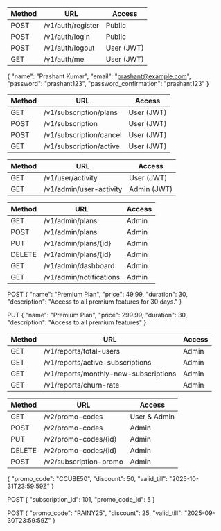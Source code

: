 | Method | URL               | Access     |
| ------ | ----------------- | ---------- |
| POST   | /v1/auth/register | Public     |
| POST   | /v1/auth/login    | Public     |
| POST   | /v1/auth/logout   | User (JWT) |
| GET    | /v1/auth/me       | User (JWT) |

{
  "name": "Prashant Kumar",
  "email": "prashant@example.com",
  "password": "prashant123",
  "password_confirmation": "prashant123"
}



| Method | URL                     | Access     |
| ------ | ----------------------- | ---------- |
| GET    | /v1/subscription/plans  | User (JWT) |
| POST   | /v1/subscription        | User (JWT) |
| POST   | /v1/subscription/cancel | User (JWT) |
| GET    | /v1/subscription/active | User (JWT) |


| Method | URL                     | Access      |
| ------ | ----------------------- | ----------- |
| GET    | /v1/user/activity       | User (JWT)  |
| GET    | /v1/admin/user-activity | Admin (JWT) |


| Method | URL                     | Access |
| ------ | ----------------------- | ------ |
| GET    | /v1/admin/plans         | Admin  |
| POST   | /v1/admin/plans         | Admin  |
| PUT    | /v1/admin/plans/{id}    | Admin  |
| DELETE | /v1/admin/plans/{id}    | Admin  |
| GET    | /v1/admin/dashboard     | Admin  |
| GET    | /v1/admin/notifications | Admin  |

POST
{
    "name": "Premium Plan",
    "price": 49.99,
    "duration": 30,
    "description": "Access to all premium features for 30 days."
}


PUT
{
  "name": "Premium Plan",
  "price": 299.99,
  "duration": 30,
  "description": "Access to all premium features"
}

| Method | URL                                   | Access |
| ------ | ------------------------------------- | ------ |
| GET    | /v1/reports/total-users               | Admin  |
| GET    | /v1/reports/active-subscriptions      | Admin  |
| GET    | /v1/reports/monthly-new-subscriptions | Admin  |
| GET    | /v1/reports/churn-rate                | Admin  |


| Method | URL                    | Access       |
| ------ | ---------------------- | ------------ |
| GET    | /v2/promo-codes        | User & Admin |
| POST   | /v2/promo-codes        | Admin        |
| PUT    | /v2/promo-codes/{id}   | Admin        |
| DELETE | /v2/promo-codes/{id}   | Admin        |
| POST   | /v2/subscription-promo | Admin        |

{
    "promo_code": "CCUBE50",
    "discount": 50,
    "valid_till": "2025-10-31T23:59:59Z"
}


POST
{
  "subscription_id": 101,
  "promo_code_id": 5
}

POST
{
    "promo_code": "RAINY25",
    "discount": 25,
    "valid_till": "2025-09-30T23:59:59Z"
}



